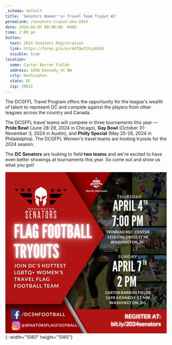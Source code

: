 ```yaml
---
_schema: default
title: 'Senators Women''s+ Travel Team Tryout #2'
permalink: /senators-tryout-one-2024
date: 2024-04-07 00:00:00 -0400
time: 2:00 pm
button:
  text: 2024 Senators Registration
  link: https://forms.gle/ezr64TQwf2YLpGGV6
  visible: true
location:
  name: Carter Barron Fields
  address: 1698 Kennedy St NW
  city: Washington
  state: DC
  zip: 20011
---
```

The DCGFFL Travel Program offers the opportunity for the league's wealth of talent to represent DC and compete against the players from other leagues across the country and Canada.&nbsp;

The DCGFFL travel teams will compete in three tournaments this year — **Pride Bowl** (June 28-29, 2024 in Chicago),&nbsp;**Gay Bowl** (October 31-November 3, 2024 in Austin), and&nbsp;**Philly Special** (May 25-26, 2024 in Philadelphia). The DCGFFL Women's travel teams are hosting tryouts for the 2024 season.

The **DC Senators** are looking to field **two teams** and we're excited to have even better showings at tournaments this year. So come out and show us what you got!&nbsp;

![](/img/senators-2024-tryouts.png){: width="1080" height="1080"}